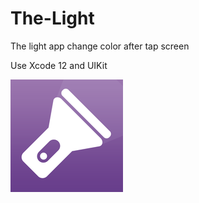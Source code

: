 # The-Light
The light app change color after tap screen

Use Xcode 12 and UIKit

![](https://github.com/Evgen-ios/The-Light/blob/main/The%20Light/Assets.xcassets/AppIcon.appiconset/180.png)
